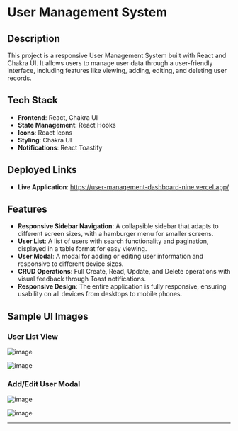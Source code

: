 
# User Management System

## Description

This project is a responsive User Management System built with React and Chakra UI. It allows users to manage user data through a user-friendly interface, including features like viewing, adding, editing, and deleting user records.

## Tech Stack

- **Frontend**: React, Chakra UI
- **State Management**: React Hooks
- **Icons**: React Icons
- **Styling**: Chakra UI
- **Notifications**: React Toastify

## Deployed Links

- **Live Application**: https://user-management-dashboard-nine.vercel.app/


## Features

- **Responsive Sidebar Navigation**: A collapsible sidebar that adapts to different screen sizes, with a hamburger menu for smaller screens.
- **User List**: A list of users with search functionality and pagination, displayed in a table format for easy viewing.
- **User Modal**: A modal for adding or editing user information and responsive to different device sizes.
- **CRUD Operations**: Full Create, Read, Update, and Delete operations with visual feedback through Toast notifications.
- **Responsive Design**: The entire application is fully responsive, ensuring usability on all devices from desktops to mobile phones.

## Sample UI Images

### User List View
![image](https://github.com/user-attachments/assets/2cbee629-05e0-4956-8bac-9f6552087921)

![image](https://github.com/user-attachments/assets/755b2485-5b4d-4fa9-a530-49085c90a8db)


### Add/Edit User Modal
![image](https://github.com/user-attachments/assets/feaf3f7d-4d04-4b7d-b022-1ba55a52e7d2)

![image](https://github.com/user-attachments/assets/d89f155b-f30b-409d-b6a8-172502bec20f)


---

